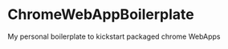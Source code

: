 ChromeWebAppBoilerplate
=======================

My personal boilerplate to kickstart packaged chrome WebApps
